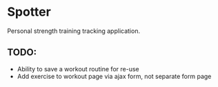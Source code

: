 # Spotter
Personal strength training tracking application.

## TODO:
* Ability to save a workout routine for re-use
* Add exercise to workout page via ajax form, not separate form page